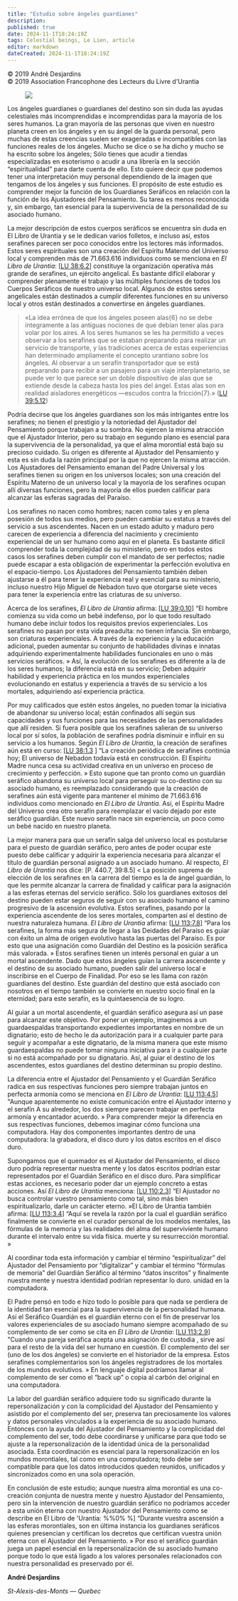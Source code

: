 ```yaml
---
title: "Estudio sobre ángeles guardianes"
description: 
published: true
date: 2024-11-1T18:24:19Z
tags: Celestial beings, Le Lien, article
editor: markdown
dateCreated: 2024-11-1T18:24:19Z
---
```


<p class="v-card tema v-sheet--gris claro aclarar-3 px-2">© 2019 André Desjardins<br>© 2019 Association Francophone des Lecteurs du Livre d'Urantia</p>


<figure id="Figure_2" class="image urantiapedia image-style-align-right">
<img src="/image/article/Le_Lien/images_03/002.jpg">
</figure>

Los ángeles guardianes o guardianes del destino son sin duda las ayudas celestiales más incomprendidas e incomprendidas para la mayoría de los seres humanos. La gran mayoría de las personas que viven en nuestro planeta creen en los ángeles y en su ángel de la guarda personal, pero muchas de estas creencias suelen ser exageradas e incompatibles con las funciones reales de los ángeles. Mucho se dice o se ha dicho y mucho se ha escrito sobre los ángeles; Sólo tienes que acudir a tiendas especializadas en esoterismo o acudir a una librería en la sección “espiritualidad” para darte cuenta de ello. Esto quiere decir que podemos tener una interpretación muy personal dependiendo de la imagen que tengamos de los ángeles y sus funciones. El propósito de este estudio es comprender mejor la función de los Guardianes Seráficos en relación con la función de los Ajustadores del Pensamiento. Su tarea es menos reconocida y, sin embargo, tan esencial para la supervivencia de la personalidad de su asociado humano.

La mejor descripción de estos cuerpos seráficos se encuentra sin duda en El Libro de Urantia y se le dedican varios folletos, e incluso así, estos serafines parecen ser poco conocidos entre los lectores más informados. Estos seres espirituales son una creación del Espíritu Materno del Universo local y comprenden más de 71.663.616 individuos como se menciona en _El Libro de Urantia_: [[LU 38:6.2](/es/The_Urantia_Book/38#p6_2)] constituye la organización operativa más grande de serafines, un ejército angelical. Es bastante difícil elaborar y comprender plenamente el trabajo y las múltiples funciones de todos los Cuerpos Seráficos de nuestro universo local. Algunos de estos seres angelicales están destinados a cumplir diferentes funciones en su universo local y otros están destinados a convertirse en ángeles guardianes.

> «La idea errónea de que los ángeles poseen alas{6} no se debe íntegramente a las antiguas nociones de que debían tener alas para volar por los aires. A los seres humanos se les ha permitido a veces observar a los serafines que se estaban preparando para realizar un servicio de transporte, y las tradiciones acerca de estas experiencias han determinado ampliamente el concepto urantiano sobre los ángeles. Al observar a un serafín transportador que se está preparando para recibir a un pasajero para un viaje interplanetario, se puede ver lo que parece ser un doble dispositivo de alas que se extiende desde la cabeza hasta los pies del ángel. Estas alas son en realidad aisladores energéticos —escudos contra la fricción{7}.» ([LU 39:5.12](/es/The_Urantia_Book/39#p5_12))

Podría decirse que los ángeles guardianes son los más intrigantes entre los serafines; no tienen el prestigio y la notoriedad del Ajustador del Pensamiento porque trabajan a su sombra. No ejercen la misma atracción que el Ajustador Interior, pero su trabajo en segundo plano es esencial para la supervivencia de la personalidad, ya que el alma morontial está bajo su precioso cuidado. Su origen es diferente al Ajustador del Pensamiento y esta es sin duda la razón principal por la que no ejercen la misma atracción. Los Ajustadores del Pensamiento emanan del Padre Universal y los serafines tienen su origen en los universos locales; son una creación del Espíritu Materno de un universo local y la mayoría de los serafines ocupan allí diversas funciones, pero la mayoría de ellos pueden calificar para alcanzar las esferas sagradas del Paraíso.

Los serafines no nacen como hombres; nacen como tales y en plena posesión de todos sus medios, pero pueden cambiar su estatus a través del servicio a sus ascendentes. Nacen en un estado adulto y maduro pero carecen de experiencia a diferencia del nacimiento y crecimiento experiencial de un ser humano como aquí en el planeta. Es bastante difícil comprender toda la complejidad de su ministerio, pero en todos estos casos los serafines deben cumplir con el mandato de ser perfectos; nadie puede escapar a esta obligación de experimentar la perfección evolutiva en el espacio-tiempo. Los Ajustadores del Pensamiento también deben ajustarse a él para tener la experiencia real y esencial para su ministerio, incluso nuestro Hijo Miguel de Nebadon tuvo que otorgarse siete veces para tener la experiencia entre las criaturas de su universo.

Acerca de los serafines, _El Libro de Urantia_ afirma: [[LU 39:0.10](/es/The_Urantia_Book/39#p0_10)] “El hombre comienza su vida como un bebé indefenso, por lo que todo resultado humano debe incluir todos los requisitos previos experienciales. Los serafines no pasan por esta vida preadulta: no tienen infancia. Sin embargo, son criaturas experienciales. A través de la experiencia y la educación adicional, pueden aumentar su conjunto de habilidades divinas e innatas adquiriendo experimentalmente habilidades funcionales en uno o más servicios seráficos. » Así, la evolución de los serafines es diferente a la de los seres humanos; la diferencia está en su servicio; Deben adquirir habilidad y experiencia práctica en los mundos experienciales evolucionando en estatus y experiencia a través de su servicio a los mortales, adquiriendo así experiencia práctica.

Por muy calificados que estén estos ángeles, no pueden tomar la iniciativa de abandonar su universo local; están confinados allí según sus capacidades y sus funciones para las necesidades de las personalidades que allí residen. Si fuera posible que los serafines salieran de su universo local por sí solos, la población de serafines podría disminuir e influir en su servicio a los humanos. Según _El Libro de Urantia_, la creación de serafines aún está en curso: [[LU 38:1.3](/es/The_Urantia_Book/38#p1_3) ] “La creación periódica de serafines continúa hoy; El universo de Nebadon todavía está en construcción. El Espíritu Madre nunca cesa su actividad creativa en un universo en proceso de crecimiento y perfección. » Esto supone que tan pronto como un guardián seráfico abandona su universo local para perseguir su co-destino con su asociado humano, es reemplazado considerando que la creación de serafines aún está vigente para mantener el mínimo de 71.663.616 individuos como mencionado en _El Libro de Urantia_. Así, el Espíritu Madre del Universo crea otro serafín para reemplazar el vacío dejado por este seráfico guardián. Este nuevo serafín nace sin experiencia, un poco como un bebé nacido en nuestro planeta.

La mejor manera para que un serafín salga del universo local es postularse para el puesto de guardián seráfico, pero antes de poder ocupar este puesto debe calificar y adquirir la experiencia necesaria para alcanzar el título de guardián personal asignado a un asociado humano. Al respecto, _El Libro de Urantia_ nos dice: [P. 440.7, 39:8.5] < La posición suprema de elección de los serafines en la carrera del tiempo es la de ángel guardián, lo que les permite alcanzar la carrera de finalidad y calificar para la asignación a las esferas eternas del servicio seráfico. Sólo los guardianes exitosos del destino pueden estar seguros de seguir con su asociado humano el camino progresivo de la ascensión evolutiva. Estos serafines, pasando por la experiencia ascendente de los seres mortales, comparten así el destino de nuestra naturaleza humana. _El Libro de Urantia_ afirma: [[LU 113:7.8](/es/The_Urantia_Book/113#p7_8)] “Para los serafines, la forma más segura de llegar a las Deidades del Paraíso es guiar con éxito un alma de origen evolutivo hasta las puertas del Paraíso. Es por esto que una asignación como Guardián del Destino es la posición seráfica más valorada. » Estos serafines tienen un interés personal en guiar a un mortal ascendente. Dado que estos ángeles guían la carrera ascendente y el destino de su asociado humano, pueden salir del universo local e inscribirse en el Cuerpo de Finalidad. Por eso se les llama con razón guardianes del destino. Este guardián del destino que está asociado con nosotros en el tiempo también se convierte en nuestro socio final en la eternidad; para este serafín, es la quintaesencia de su logro.

Al guiar a un mortal ascendente, el guardián seráfico asegura así un pase para alcanzar este objetivo. Por poner un ejemplo, imaginemos a un guardaespaldas transportando expedientes importantes en nombre de un dignatario; esto de hecho le da autorización para ir a cualquier parte para seguir y acompañar a este dignatario, de la misma manera que este mismo guardaespaldas no puede tomar ninguna iniciativa para ir a cualquier parte si no está acompañado por su dignatario. Así, al guiar el destino de los ascendentes, estos guardianes del destino determinan su propio destino.

La diferencia entre el Ajustador del Pensamiento y el Guardián Seráfico radica en sus respectivas funciones pero siempre trabajan juntos en perfecta armonía como se menciona en _El Libro de Urantia_: [[LU 113:4.5](/es/The_Urantia_Book/113#p4_5)] "Aunque aparentemente no existe comunicación entre el Ajustador interno y el serafín A su alrededor, los dos siempre parecen trabajar en perfecta armonía y encantador acuerdo. » Para comprender mejor la diferencia en sus respectivas funciones, debemos imaginar cómo funciona una computadora. Hay dos componentes importantes dentro de una computadora: la grabadora, el disco duro y los datos escritos en el disco duro.

Supongamos que el quemador es el Ajustador del Pensamiento, el disco duro podría representar nuestra mente y los datos escritos podrían estar representados por el Guardián Seráfico en el disco duro. Para simplificar estas acciones, es necesario poder dar un ejemplo concreto a estas acciones. Así _El Libro de Urantia_ menciona: [[LU 110:2.3](/es/The_Urantia_Book/110#p2_3)] “El Ajustador no busca controlar vuestro pensamiento como tal, sino más bien espiritualizarlo, darle un carácter eterno. »El Libro de Urantia también afirma: [[LU 113:3.4](/es/The_Urantia_Book/113#p3_4)] “Aquí se revela la razón por la cual el guardián seráfico finalmente se convierte en el curador personal de los modelos mentales, las fórmulas de la memoria y las realidades del alma del superviviente humano durante el intervalo entre su vida física. muerte y su resurrección morontial. »

Al coordinar toda esta información y cambiar el término “espiritualizar” del Ajustador del Pensamiento por “digitalizar” y cambiar el término “fórmulas de memoria” del Guardián Seráfico al término “datos inscritos” y finalmente nuestra mente y nuestra identidad podrían representar lo duro. unidad en la computadora.

El Padre pensó en todo e hizo todo lo posible para que nada se perdiera de la identidad tan esencial para la supervivencia de la personalidad humana. Así el Seráfico Guardián es el guardián eterno con el fin de preservar los valores experienciales de su asociado humano siempre acompañado de su complemento de ser como se cita en _El Libro de Urantia_: [[LU 113:2.9](/es/The_Urantia_Book/113#p2_9)] "Cuando una pareja seráfica acepta una asignación de custodia , sirve así para el resto de la vida del ser humano en cuestión. El complemento del ser (uno de los dos ángeles) se convierte en el historiador de la empresa. Estos serafines complementarios son los ángeles registradores de los mortales de los mundos evolutivos. » En lenguaje digital podríamos llamar al complemento de ser como el “back up” o copia al carbón del original en una computadora.

La labor del guardián seráfico adquiere todo su significado durante la repersonalización y con la complicidad del Ajustador del Pensamiento y asistido por el complemento del ser, preserva tan preciosamente los valores y datos personales vinculados a la experiencia de su asociado humano. Entonces con la ayuda del Ajustador del Pensamiento y la complicidad del complemento del ser, todo debe coordinarse y unificarse para que todo se ajuste a la repersonalización de la identidad única de la personalidad asociada. Esta coordinación es esencial para la repersonalización en los mundos morontiales, tal como en una computadora; todo debe ser compatible para que los datos introducidos queden reunidos, unificados y sincronizados como en una sola operación.

En conclusión de este estudio; aunque nuestra alma morontial es una co-creación conjunta de nuestra mente y nuestro Ajustador del Pensamiento, pero sin la intervención de nuestro guardián seráfico no podríamos acceder a esta unión eterna con nuestro Ajustador del Pensamiento como se describe en El Libro de 'Urantia: %%0% %] “Durante vuestra ascensión a las esferas morontiales, son en última instancia los guardianes seráficos quienes presencian y certifican los decretos que certifican vuestra unión eterna con el Ajustador del Pensamiento. » Por eso el seráfico guardián juega un papel esencial en la repersonalización de su asociado humano porque todo lo que está ligado a los valores personales relacionados con nuestra personalidad es preservado por él.

**André Desjardins**

_St-Alexis-des-Monts — Quebec_

